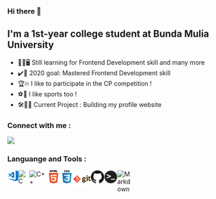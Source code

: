 ### Hi there 👋

## I'm a 1st-year college student at Bunda Mulia University
- 👦🏻🖥️ Still learning for Frontend Development skill and many more
- ✔️🌈 2020 goal: Mastered Frontend Development skill
- 🏆🔥 I like to participate in the CP competition !
- ⚽🏀 I like sports too !
- 🛠👨‍💻 Current Project : Building my profile website

### Connect with me : 
[<img align=left src="https://upload.wikimedia.org/wikipedia/commons/thumb/e/e7/Instagram_logo_2016.svg/1200px-Instagram_logo_2016.svg.png" width= 25px />][instagram]

<br />

### Languange and Tools : 
<img align=left alt="vs code" src="https://raw.githubusercontent.com/github/explore/80688e429a7d4ef2fca1e82350fe8e3517d3494d/topics/visual-studio-code/visual-studio-code.png" width= 25px />
<img align=left alt="C" src="https://www.pngkit.com/png/full/101-1010012_c-programming-icon-c-programming-language-logo.png" width= 25px />
<img align=left alt="C++" src="https://cdn.freebiesupply.com/logos/thumbs/1x/c-logo.png" width= 40px />
<img align=left alt="HTML"src="https://raw.githubusercontent.com/github/explore/80688e429a7d4ef2fca1e82350fe8e3517d3494d/topics/html/html.png" width= 30px />
<img align=left alt="CSS" src="https://raw.githubusercontent.com/github/explore/80688e429a7d4ef2fca1e82350fe8e3517d3494d/topics/css/css.png" width= 30px />
<img align=left alt="Git" src="https://raw.githubusercontent.com/github/explore/80688e429a7d4ef2fca1e82350fe8e3517d3494d/topics/git/git.png" width= 40px />
<img align=left alt="Github" src="https://raw.githubusercontent.com/github/explore/78df643247d429f6cc873026c0622819ad797942/topics/github/github.png" width= 30x />
<img align=left alt="Terminal" src="https://raw.githubusercontent.com/github/explore/80688e429a7d4ef2fca1e82350fe8e3517d3494d/topics/terminal/terminal.png" width= 30px />
<img align=left alt="Markdown" src="https://cdn0.iconfinder.com/data/icons/octicons/1024/markdown-512.png" width= 30px />

[instagram]: https://www.instagram.com/kitberlau

